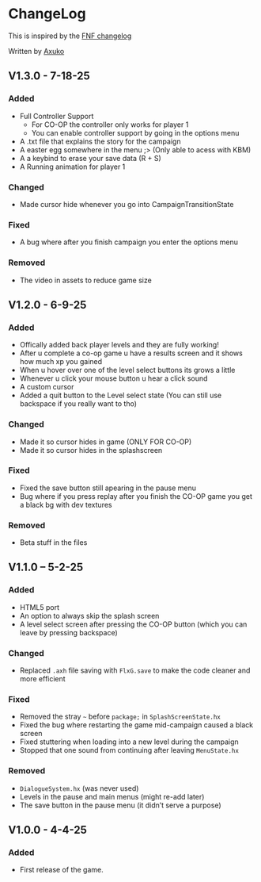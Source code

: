 # ChangeLog
This is inspired by the [FNF changelog](https://github.com/FunkinCrew/Funkin/blob/main/CHANGELOG.md?plain=1)

Written by [Axuko](https://github.com/Ethan-makes-music?tab=repositories)

## V1.3.0 - 7-18-25
### Added
- Full Controller Support
    - For CO-OP the controller only works for player 1
    - You can enable controller support by going in the options menu
- A .txt file that explains the story for the campaign
- A easter egg somewhere in the menu ;> (Only able to acess with KBM)
- A a keybind to erase your save data (R + S)
- A Running animation for player 1
### Changed
- Made cursor hide whenever you go into CampaignTransitionState
### Fixed
- A bug where after you finish campaign you enter the options menu
### Removed
- The video in assets to reduce game size

## V1.2.0 - 6-9-25
### Added
- Offically added back player levels and they are fully working!
- After u complete a co-op game u have a results screen and it shows how much xp you gained
- When u hover over one of the level select buttons its grows a little
- Whenever u click your mouse button u hear a click sound
- A custom cursor
- Added a quit button to the Level select state (You can still use backspace if you really want to tho)
### Changed
- Made it so cursor hides in game (ONLY FOR CO-OP)
- Made it so cursor hides in the splashscreen
### Fixed
- Fixed the save button still apearing in the pause menu
- Bug where if you press replay after you finish the CO-OP game you get a black bg with dev textures
### Removed
- Beta stuff in the files

## V1.1.0 – 5-2-25
### Added
- HTML5 port
- An option to always skip the splash screen
- A level select screen after pressing the CO-OP button (which you can leave by pressing backspace)
### Changed
- Replaced `.axh` file saving with `FlxG.save` to make the code cleaner and more efficient
### Fixed
- Removed the stray `~` before `package;` in `SplashScreenState.hx`
- Fixed the bug where restarting the game mid-campaign caused a black screen
- Fixed stuttering when loading into a new level during the campaign
- Stopped that one sound from continuing after leaving `MenuState.hx`
### Removed
- `DialogueSystem.hx` (was never used)
- Levels in the pause and main menus (might re-add later)
- The save button in the pause menu (it didn’t serve a purpose)

## V1.0.0 - 4-4-25
### Added
- First release of the game.